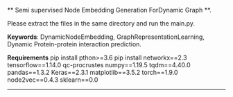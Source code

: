 
**
Semi supervised Node Embedding Generation ForDynamic Graph
**. 

Please extract the files in the same directory and run the main.py.
 
**Keywords**: DynamicNodeEmbedding, GraphRepresentationLearning, Dynamic Protein-protein interaction prediction. 
 

**Requirements**
pip install 
pthon>=3.6 
pip install networkx==2.3 tensorflow==1.14.0 qc-procrustes numpy==1.19.5 tqdm==4.40.0 pandas==1.3.2 Keras==2.3.1 matplotlib==3.5.2 torch==1.9.0 node2vec==0.4.3 sklearn==0.0

----

